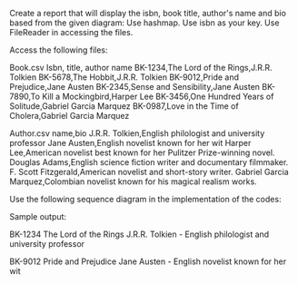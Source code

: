 Create a report that will display the isbn, book title, author's name and bio based from the given diagram:
Use hashmap.  Use isbn as your key. Use FileReader in accessing the files.

Access the following files:

Book.csv
Isbn, title, author name
BK-1234,The Lord of the Rings,J.R.R. Tolkien
BK-5678,The Hobbit,J.R.R. Tolkien
BK-9012,Pride and Prejudice,Jane Austen
BK-2345,Sense and Sensibility,Jane Austen
BK-7890,To Kill a Mockingbird,Harper Lee
BK-3456,One Hundred Years of Solitude,Gabriel Garcia Marquez
BK-0987,Love in the Time of Cholera,Gabriel Garcia Marquez

Author.csv
name,bio
J.R.R. Tolkien,English philologist and university professor
Jane Austen,English novelist known for her wit
Harper Lee,American novelist best known for her Pulitzer Prize-winning novel.
Douglas Adams,English science fiction writer and documentary filmmaker. 
F. Scott Fitzgerald,American novelist and short-story writer.
Gabriel Garcia Marquez,Colombian novelist known for his magical realism works.

Use the following sequence diagram in the implementation of the codes:



Sample output:

BK-1234 The Lord of the Rings
        J.R.R. Tolkien - English philologist and university professor

BK-9012 Pride and Prejudice
        Jane Austen - English novelist known for her wit

